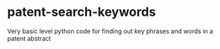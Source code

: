 # patent-search-keywords
Very basic level python code for finding out key phrases and words in a patent abstract
